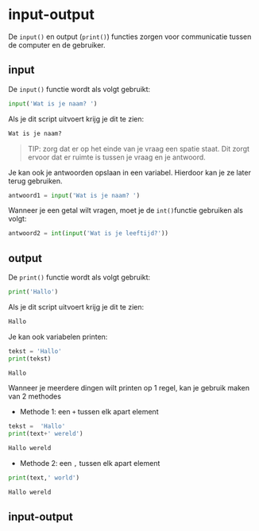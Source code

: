 # input-output
De `input()` en output (`print()`) functies zorgen 
voor communicatie tussen de computer en de gebruiker.


## input
De `input()` functie wordt als volgt gebruikt:
```python
input('Wat is je naam? ')
```

Als je dit script uitvoert krijg je dit te zien:
```md
Wat is je naam? 
```

>TIP: zorg dat er op het einde van je vraag een spatie staat.
Dit zorgt ervoor dat er ruimte is tussen je vraag en je antwoord.

Je kan ook je antwoorden opslaan in een variabel. Hierdoor kan je ze later terug gebruiken.
```python
antwoord1 = input('Wat is je naam? ')
```

Wanneer je een getal wilt vragen, moet je de `int()`functie gebruiken als volgt:
```python
antwoord2 = int(input('Wat is je leeftijd?'))
```

## output
De `print()` functie wordt als volgt gebruikt:
```python
print('Hallo')
```

Als je dit script uitvoert krijg je dit te zien:
```md
Hallo
```

Je kan ook variabelen printen:
```python
tekst = 'Hallo'
print(tekst)
```
```md
Hallo
```
Wanneer je meerdere dingen wilt printen op 1 regel, kan je gebruik maken van 2 methodes

- Methode 1: een `+` tussen elk apart element
```python
tekst =  'Hallo'
print(text+' wereld')
```
```md
Hallo wereld
```
- Methode 2: een `,` tussen elk apart element
```python
print(text,' world')
```
```md
Hallo wereld
```

## input-output
